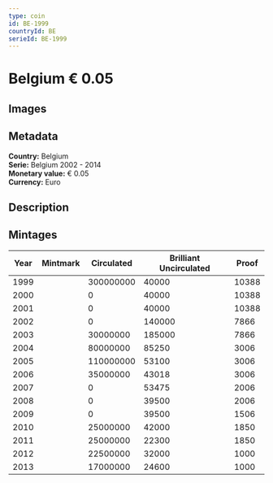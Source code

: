 ```yaml
---
type: coin
id: BE-1999
countryId: BE
serieId: BE-1999
---
```


# Belgium € 0.05

## Images


## Metadata

**Country:** Belgium\
**Serie:** Belgium 2002 - 2014\
**Monetary value:** € 0.05\
**Currency:** Euro

## Description


## Mintages
| Year | Mintmark | Circulated | Brilliant Uncirculated | Proof |
| ---- | -------- | ---------- | ---------------------- | ----- |
| 1999 |  | 300000000| 40000 | 10388 |
| 2000 |  | 0| 40000 | 10388 |
| 2001 |  | 0| 40000 | 10388 |
| 2002 |  | 0| 140000 | 7866 |
| 2003 |  | 30000000| 185000 | 7866 |
| 2004 |  | 80000000| 85250 | 3006 |
| 2005 |  | 110000000| 53100 | 3006 |
| 2006 |  | 35000000| 43018 | 3006 |
| 2007 |  | 0| 53475 | 2006 |
| 2008 |  | 0| 39500 | 2006 |
| 2009 |  | 0| 39500 | 1506 |
| 2010 |  | 25000000| 42000 | 1850 |
| 2011 |  | 25000000| 22300 | 1850 |
| 2012 |  | 22500000| 32000 | 1000 |
| 2013 |  | 17000000| 24600 | 1000 |
